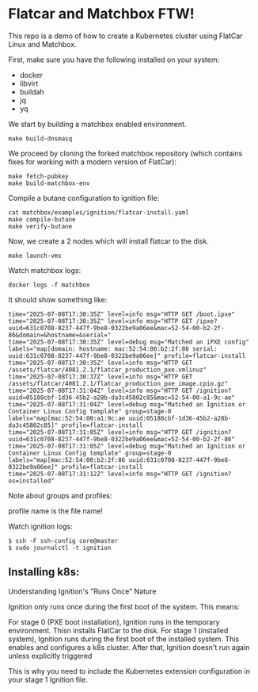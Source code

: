 Flatcar and Matchbox FTW!
=========================

This repo is a demo of how to create a Kubernetes cluster using FlatCar Linux and Matchbox.

First, make sure you have the following installed on your system:

 * docker
 * libvirt
 * buildah
 * jq
 * yq

We start by building a matchbox enabled environment.

```
make build-dnsmasq
```

We proceed by cloning the forked matchbox repository (which contains fixes
for working with a modern version of FlatCar):

```
make fetch-pubkey
make build-matchbox-env
```

Compile a butane configuration to ignition file:

```
cat matchbox/examples/ignition/flatcar-install.yaml
make compile-butane
make verify-butane
```

Now, we create a 2 nodes which will install flatcar to the disk.

```
make launch-vms
```

Watch matchbox logs:

```
docker logs -f matchbox
```

It should show something like:
```
time="2025-07-08T17:30:35Z" level=info msg="HTTP GET /boot.ipxe"
time="2025-07-08T17:30:35Z" level=info msg="HTTP GET /ipxe?uuid=631c0708-8237-447f-9be8-0322be9a06ee&mac=52-54-00-b2-2f-86&domain=&hostname=&serial="
time="2025-07-08T17:30:35Z" level=debug msg="Matched an iPXE config" labels="map[domain: hostname: mac:52:54:00:b2:2f:86 serial: uuid:631c0708-8237-447f-9be8-0322be9a06ee]" profile=flatcar-install
time="2025-07-08T17:30:35Z" level=info msg="HTTP GET /assets/flatcar/4081.2.1/flatcar_production_pxe.vmlinuz"
time="2025-07-08T17:30:37Z" level=info msg="HTTP GET /assets/flatcar/4081.2.1/flatcar_production_pxe_image.cpio.gz"
time="2025-07-08T17:31:04Z" level=info msg="HTTP GET /ignition?uuid=05188cbf-1d36-45b2-a28b-da3c45802c85&mac=52-54-00-a1-9c-ae"
time="2025-07-08T17:31:04Z" level=debug msg="Matched an Ignition or Container Linux Config template" group=stage-0 labels="map[mac:52:54:00:a1:9c:ae uuid:05188cbf-1d36-45b2-a28b-da3c45802c85]" profile=flatcar-install
time="2025-07-08T17:31:05Z" level=info msg="HTTP GET /ignition?uuid=631c0708-8237-447f-9be8-0322be9a06ee&mac=52-54-00-b2-2f-86"
time="2025-07-08T17:31:05Z" level=debug msg="Matched an Ignition or Container Linux Config template" group=stage-0 labels="map[mac:52:54:00:b2:2f:86 uuid:631c0708-8237-447f-9be8-0322be9a06ee]" profile=flatcar-install
time="2025-07-08T17:31:12Z" level=info msg="HTTP GET /ignition?os=installed"
```

Note about groups and profiles:

profile name is the file name!

Watch ignition logs:
```
$ ssh -F ssh-config core@master
$ sudo journalctl -t ignition
```


Installing k8s:
---------------

Understanding Ignition's "Runs Once" Nature

Ignition only runs once during the first boot of the system. This means:

For stage 0 (PXE boot installation), Ignition runs in the temporary environment. Thisn installs FlatCar to the disk.
For stage 1 (installed system), Ignition runs during the first boot of the installed system. This enables and configures a k8s cluster.
After that, Ignition doesn't run again unless explicitly triggered

This is why you need to include the Kubernetes extension configuration in your stage 1 Ignition file.


